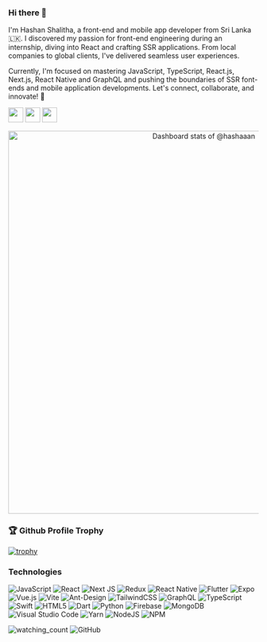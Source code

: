 ### Hi there 👋

I'm Hashan Shalitha, a front-end and mobile app developer from Sri Lanka 🇱🇰. I discovered my passion for front-end engineering during an internship, diving into React and crafting SSR applications. From local companies to global clients, I've delivered seamless user experiences.

Currently, I'm focused on mastering JavaScript, TypeScript, React.js, Next.js, React Native and GraphQL and pushing the boundaries of SSR font-ends and mobile application developments. Let's connect, collaborate, and innovate! 🚀

<a href="mailto:h.shalitha@outlook.com"><img src="https://img.shields.io/badge/Microsoft_Outlook-0078D4?style=for-the-badge&logo=microsoft-outlook&logoColor=white" height=30></a>
<a href="https://www.twitter.com/hashan_shalitha"><img src="https://img.shields.io/badge/Twitter-1DA1F2?style=for-the-badge&logo=twitter&logoColor=white" height=30></a>
 <a href="https://www.linkedin.com/in/hashanshalitha"><img src="https://img.shields.io/badge/LinkedIn-0077B5?style=for-the-badge&logo=linkedin&logoColor=white" height=30></a>

<!-- Status -->

<a href="https://next.ossinsight.io/widgets/official/compose-user-dashboard-stats?user_id=22878500" target="_blank" style="display: block" align="center">
  <picture>
    <source media="(prefers-color-scheme: dark)" srcset="https://next.ossinsight.io/widgets/official/compose-user-dashboard-stats/thumbnail.png?user_id=22878500&image_size=auto&color_scheme=dark" width="771" height="auto">
    <img alt="Dashboard stats of @hashaaan" src="https://next.ossinsight.io/widgets/official/compose-user-dashboard-stats/thumbnail.png?user_id=22878500&image_size=auto&color_scheme=light" width="771" height="auto">
  </picture>
</a>

<!-- Status -->

<!-- ![GitHub stats](https://github-readme-stats.vercel.app/api?username=hashaaan&show_icons=true&theme=tokyonight) -->

### 🏆 Github Profile Trophy

[![trophy](https://github-profile-trophy.vercel.app/?username=hashaaan&theme=monokai&margin-w=15&margin-h=15&&no-frame=true&row=1)](https://github.com/ryo-ma/github-profile-trophy)

### Technologies

![JavaScript](https://img.shields.io/badge/javascript-%23323330.svg?style=for-the-badge&logo=javascript&logoColor=%23F7DF1E)
![React](https://img.shields.io/badge/react-%2320232a.svg?style=for-the-badge&logo=react&logoColor=%2361DAFB)
![Next JS](https://img.shields.io/badge/Next-black?style=for-the-badge&logo=next.js&logoColor=white)
![Redux](https://img.shields.io/badge/redux-%23593d88.svg?style=for-the-badge&logo=redux&logoColor=white)
![React Native](https://img.shields.io/badge/react_native-%2320232a.svg?style=for-the-badge&logo=react&logoColor=%2361DAFB)
![Flutter](https://img.shields.io/badge/Flutter-%2302569B.svg?style=for-the-badge&logo=Flutter&logoColor=white)
![Expo](https://img.shields.io/badge/expo-1C1E24?style=for-the-badge&logo=expo&logoColor=#D04A37)
![Vue.js](https://img.shields.io/badge/vuejs-%2335495e.svg?style=for-the-badge&logo=vuedotjs&logoColor=%234FC08D)
![Vite](https://img.shields.io/badge/vite-%23646CFF.svg?style=for-the-badge&logo=vite&logoColor=white)
![Ant-Design](https://img.shields.io/badge/-AntDesign-%230170FE?style=for-the-badge&logo=ant-design&logoColor=white)
![TailwindCSS](https://img.shields.io/badge/tailwindcss-%2338B2AC.svg?style=for-the-badge&logo=tailwind-css&logoColor=white)
![GraphQL](https://img.shields.io/badge/-GraphQL-E10098?style=for-the-badge&logo=graphql&logoColor=white)
![TypeScript](https://img.shields.io/badge/typescript-%23007ACC.svg?style=for-the-badge&logo=typescript&logoColor=white)
![Swift](https://img.shields.io/badge/swift-F54A2A?style=for-the-badge&logo=swift&logoColor=white)
![HTML5](https://img.shields.io/badge/html5-%23E34F26.svg?style=for-the-badge&logo=html5&logoColor=white)
![Dart](https://img.shields.io/badge/dart-%230175C2.svg?style=for-the-badge&logo=dart&logoColor=white)
![Python](https://img.shields.io/badge/python-3670A0?style=for-the-badge&logo=python&logoColor=ffdd54)
![Firebase](https://img.shields.io/badge/firebase-%23039BE5.svg?style=for-the-badge&logo=firebase)
![MongoDB](https://img.shields.io/badge/MongoDB-%234ea94b.svg?style=for-the-badge&logo=mongodb&logoColor=white)
![Visual Studio Code](https://img.shields.io/badge/Visual%20Studio%20Code-0078d7.svg?style=for-the-badge&logo=visual-studio-code&logoColor=white)
![Yarn](https://img.shields.io/badge/yarn-%232C8EBB.svg?style=for-the-badge&logo=yarn&logoColor=white)
![NodeJS](https://img.shields.io/badge/node.js-6DA55F?style=for-the-badge&logo=node.js&logoColor=white)
![NPM](https://img.shields.io/badge/NPM-%23CB3837.svg?style=for-the-badge&logo=npm&logoColor=white)



<img src="https://komarev.com/ghpvc/?username=hashaaan&color=brightgreen" alt="watching_count" />
<img alt="GitHub" src="https://img.shields.io/badge/dynamic/json?logo=github&label=GitHub+Followers&labelColor=282c34&color=181717&query=%24.data.totalSubs&url=https%3A%2F%2Fapi.spencerwoo.com%2Fsubstats%2F%3Fsource%3Dgithub%26queryKey%hashaaan&longCache=true"/>

<!-- <img src="https://widgetbite.com/stats/hashaaan" alt="watching_count" /> -->

<!-- - 😄 Pronouns: ... -->
<!-- - 💬 Ask me about ... -->
